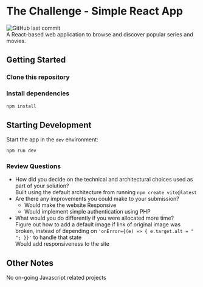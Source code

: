 # The Challenge - Simple React App

![GitHub last commit](https://img.shields.io/github/last-commit/Joshuawilfred/07-js-coding-challenge)
<br>
A React-based web application to browse and discover popular series and movies.


## Getting Started

### Clone this repository

### Install dependencies
```bash
npm install
```

## Starting Development

Start the app in the `dev` environment:

```bash
npm run dev
```

### Review Questions

- How did you decide on the technical and architectural choices used as part of your solution?
  <br>
  Built using the default architecture from running `npm create vite@latest`
- Are there any improvements you could make to your submission?
  <br>
  - Would make the website Responsive
  - Would implement simple authentication using PHP
- What would you do differently if you were allocated more time?
  <br>
  Figure out how to add a default image if link of original image was broken, instead of depending on `'onError={(e) => { e.target.alt = " "; }}'` to handle that state
  <br>
  Would add responsiveness to the site


## Other Notes

No on-going Javascript related projects

